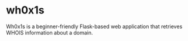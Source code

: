 # wh0x1s
Wh0x1s is a beginner-friendly Flask-based web application that retrieves WHOIS information about a domain.
